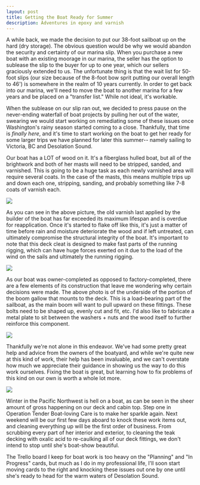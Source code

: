 ```yaml
---
layout: post
title: Getting the Boat Ready for Summer
description: Adventures in epoxy and varnish
---
```


A while back, we made the decision to put our 38-foot sailboat up on the hard (dry storage). The obvious question would be why we would abandon the security and certainty of our marina slip. When you purchase a new boat with an existing moorage in our marina, the seller has the option to sublease the slip to the buyer for up to one year, which our sellers graciously extended to us. The unfortunate thing is that the wait list for 50-foot slips (our size because of the 8-foot bow sprit putting our overall length to 46') is somewhere in the realm of 10 years currently. In order to get back into our marina, we'll need to move the boat to another marina for a few years and be placed on a "transfer list." While not ideal, it's workable.

When the sublease on our slip ran out, we decided to press pause on the never-ending waterfall of boat projects by pulling her out of the water, swearing we would start working on remediating some of these issues once Washington's rainy season started coming to a close. Thankfully, that time is _finally here_, and it's time to start working on the boat to get her ready for some larger trips we have planned for later this summer-- namely sailing to Victoria, BC and Desolation Sound.

Our boat has a LOT of wood on it. It's a fiberglass hulled boat, but all of the brightwork and both of her masts will need to be stripped, sanded, and varnished. This is going to be a huge task as each newly varnished area will require several coats. In the case of the masts, this means multiple trips up and down each one, stripping, sanding, and probably something like 7-8 coats of varnish each.

![](https://s3.us-east-1.amazonaws.com/images.willricketts.com/ingrid/cleat.jpg)

As you can see in the above picture, the old varnish last applied by the builder of the boat has far exceeded its maximum lifespan and is overdue for reapplication. Once it's started to flake off like this, it's just a matter of time before rain and moisture deteriorate the wood and if left untreated, can ultimately compromise the structural integrity of the boat. It's important to note that this deck cleat is designed to make fast parts of the running rigging, which can have huge forces exerted on it due to the load of the wind on the sails and ultimately the running rigging.


![](https://s3.us-east-1.amazonaws.com/images.willricketts.com/ingrid/bolts.jpg)

As our boat was owner-completed as opposed to factory-completed, there are a few elements of its construction that leave me wondering why certain decisions were made. The above photo is of the underside of the portion of the boom gallow that mounts to the deck. This is a load-bearing part of the sailboat, as the main boom will want to pull upward on these fittings. These bolts need to be shaped up, evenly cut and fit, etc. I'd also like to fabricate a metal plate to sit between the washers + nuts and the wood itself to further reinforce this component.

![](https://s3.us-east-1.amazonaws.com/images.willricketts.com/ingrid/inspection.jpg)

Thankfully we're not alone in this endeavor. We've had some pretty great help and advice from the owners of the boatyard, and while we're quite new at this kind of work, their help has been invaluable, and we can't overstate how much we appreciate their guidance in showing us the way to do this work ourselves. Fixing the boat is great, but learning how to fix problems of this kind on our own is worth a whole lot more.

![](https://s3.us-east-1.amazonaws.com/images.willricketts.com/ingrid/gross.jpg)

Winter in the Pacific Northwest is hell on a boat, as can be seen in the sheer amount of gross happening on our deck and cabin top. Step one in Operation Tender Boat-loving Care is to make her sparkle again. Next weekend will be our first few days aboard to knock these work items out, and cleaning everything up will be the first order of business. From scrubbing every part of her interior and exterior, to cleaning the teak decking with oxalic acid to re-caulking all of our deck fittings, we don't intend to stop until she's boat-show beautiful.

The Trello board I keep for boat work is too heavy on the "Planning" and "In Progress" cards, but much as I do in my professional life, I'll soon start moving cards to the right and knocking these issues out one by one until she's ready to head for the warm waters of Desolation Sound.

